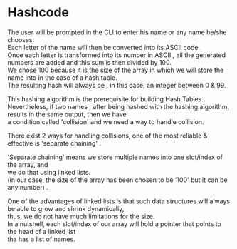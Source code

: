  # Hashcode <br>
 
 The user will be prompted in the CLI to enter his name or any name he/she chooses.<br>
 Each letter of the name will then be converted into its ASCII code.<br>
 Once each letter is transformed into its number in ASCII , all the generated numbers are added and this  sum is then divided by 100.<br>
 We chose 100 because it is the size of the array in which we will store the name into in the case of a hash table.<br>
 The resulting hash will always be , in this case, an integer between 0 & 99.<br> 
 
This hashing algorithm is the prerequisite for building Hash Tables.<br>
Nevertheless, if two names , after being hashed with the hashing algorithm, results in the same output, then we have<br>
a condition called  'collision'  and we need a way to handle collision.<br>

There exist 2 ways for handling collisions, one of the most reliable & effective is 'separate chaining' . <br>

'Separate chaining' means we store multiple names into one slot/index of the array, and <br>
we do that using linked lists.<br>
(in our case, the size of the array has been chosen to be '100' but it can be any number) . <br>


One of the advantages of linked lists is that such data structures will always be able to grow and shrink dynamically, <br>
thus, we do not have much limitations for the size.<br>
In a nutshell, each slot/index of our array will hold a pointer that points to the head of a linked list<br> 
tha has a list of names.<br>







  

